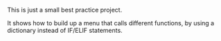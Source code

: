 This is just a small best practice project.

It shows how to build up a menu that calls different functions, by using a dictionary instead of IF/ELIF statements. 
